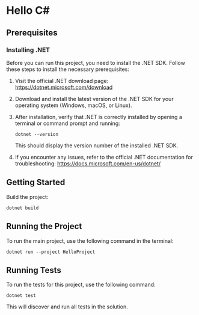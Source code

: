 # Hello C#

## Prerequisites

### Installing .NET

Before you can run this project, you need to install the .NET SDK. Follow these steps to install the necessary prerequisites:

1. Visit the official .NET download page: https://dotnet.microsoft.com/download

2. Download and install the latest version of the .NET SDK for your operating system (Windows, macOS, or Linux).

3. After installation, verify that .NET is correctly installed by opening a terminal or command prompt and running:

   ```
   dotnet --version
   ```

   This should display the version number of the installed .NET SDK.

4. If you encounter any issues, refer to the official .NET documentation for troubleshooting: https://docs.microsoft.com/en-us/dotnet/

## Getting Started

Build the project:
   ```
   dotnet build
   ```

## Running the Project

To run the main project, use the following command in the terminal:

```
dotnet run --project HelloProject
```

## Running Tests

To run the tests for this project, use the following command:

```
dotnet test
```

This will discover and run all tests in the solution.
